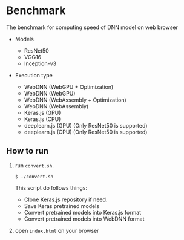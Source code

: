 # Benchmark

The benchmark for computing speed of DNN model on web browser

- Models
    - ResNet50
    - VGG16
    - Inception-v3

- Execution type
    - WebDNN (WebGPU + Optimization)
    - WebDNN (WebGPU)
    - WebDNN (WebAssembly + Optimization)
    - WebDNN (WebAssembly)
    - Keras.js (GPU)
    - Keras.js (CPU)
    - deeplearn.js (GPU) (Only ResNet50 is supported)
    - deeplearn.js (CPU) (Only ResNet50 is supported)

## How to run

1. run `convert.sh`.

    ```shell
    $ ./convert.sh
    ```
    
    This script do follows things:
    
    - Clone Keras.js repository if need.
    - Save Keras pretrained models
    - Convert pretrained models into Keras.js format
    - Convert pretrained models into WebDNN format

2. open `index.html` on your browser
